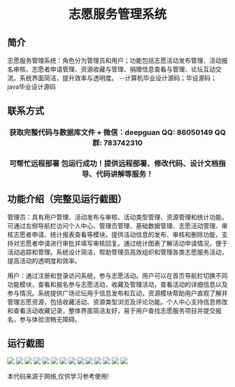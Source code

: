 <p><h1 align="center">志愿服务管理系统</h1></p>

## 简介
志愿服务管理系统：角色分为管理员和用户；功能包括志愿活动发布管理、活动报名审核、志愿者申请管理、资源收藏与管理、捐赠信息查看与管理、论坛互动交流。系统界面简洁，提升效率与透明度。    --计算机毕业设计源码；毕设源码；java毕业设计源码


## 联系方式
<p><h3 align="center">获取完整代码与数据库文件 + 微信：deepguan QQ: 86050149 QQ群: 783742310</h3></p>
<p><h3 align="center">可帮忙远程部署 包运行成功！提供远程部署、修改代码、设计文档指导、代码讲解等服务！</h3></p>

## 功能介绍（完整见运行截图）
管理员：具有用户管理、活动发布与审核、活动类型管理、资源管理和统计功能。可通过左侧导航栏访问个人中心、管理员管理、基础数据管理、志愿活动管理、审核志愿者申请、统计报表查看等模块。提供活动信息的发布、审核和删除功能，支持对志愿者申请进行审批并填写审核回复。通过统计图表了解活动申请情况，便于活动追踪和管理。系统设计简洁，帮助管理员高效组织和管理各类志愿服务活动，提高活动的透明度和效率。

用户：通过注册和登录访问系统，参与志愿活动。用户可以在首页导航栏切换不同功能模块，查看和报名参与志愿活动，收藏及管理活动，查看活动的详细信息以及参与情况。系统提供广场论坛用于信息发布和互动，资源模块帮助用户直观了解并管理志愿资源，包括收藏活动、资源类型浏览及评论功能。个人中心支持信息修改和查看活动收藏记录，整体界面简洁友好，易于用户查找志愿服务项目并提交报名，参与体验流畅无障碍。


## 运行截图
![](img/001.jpg)
![](img/002.jpg)
![](img/003.jpg)
![](img/004.jpg)
![](img/005.jpg)
![](img/006.jpg)
![](img/007.jpg)
![](img/008.jpg)
![](img/009.jpg)
![](img/010.jpg)
![](img/011.jpg)
![](img/012.jpg)
![](img/013.jpg)
![](img/014.jpg)

<p>本代码来源于网络,仅供学习参考使用!</p>
